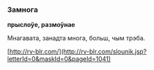 ### Замнога
**прыслоўе, размоўнае**

Мнагавата, занадта многа, больш, чым трэба.

<a rel="author">[http://rv-blr.com/](http://rv-blr.com/slounik.jsp?letterId=0&maskId=0&pageId=1041)</a>
